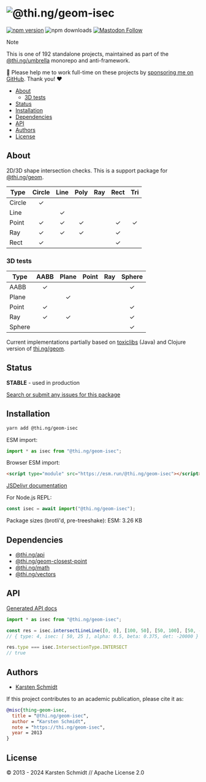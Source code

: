 <!-- This file is generated - DO NOT EDIT! -->
<!-- Please see: https://github.com/thi-ng/umbrella/blob/develop/CONTRIBUTING.md#changes-to-readme-files -->
# ![@thi.ng/geom-isec](https://media.thi.ng/umbrella/banners-20230807/thing-geom-isec.svg?3aa44d2b)

[![npm version](https://img.shields.io/npm/v/@thi.ng/geom-isec.svg)](https://www.npmjs.com/package/@thi.ng/geom-isec)
![npm downloads](https://img.shields.io/npm/dm/@thi.ng/geom-isec.svg)
[![Mastodon Follow](https://img.shields.io/mastodon/follow/109331703950160316?domain=https%3A%2F%2Fmastodon.thi.ng&style=social)](https://mastodon.thi.ng/@toxi)

> [!NOTE]
> This is one of 192 standalone projects, maintained as part
> of the [@thi.ng/umbrella](https://github.com/thi-ng/umbrella/) monorepo
> and anti-framework.
>
> 🚀 Please help me to work full-time on these projects by [sponsoring me on
> GitHub](https://github.com/sponsors/postspectacular). Thank you! ❤️

- [About](#about)
  - [3D tests](#3d-tests)
- [Status](#status)
- [Installation](#installation)
- [Dependencies](#dependencies)
- [API](#api)
- [Authors](#authors)
- [License](#license)

## About

2D/3D shape intersection checks. This is a support package for [@thi.ng/geom](https://github.com/thi-ng/umbrella/tree/develop/packages/geom).

| Type   | Circle | Line | Poly | Ray | Rect | Tri |
|--------|:------:|:----:|:----:|:---:|:----:|:---:|
| Circle |   ✓    |      |      |     |      |     |
| Line   |        |  ✓   |      |     |      |     |
| Point  |   ✓    |  ✓   |  ✓   |     |  ✓   |  ✓  |
| Ray    |   ✓    |  ✓   |  ✓   |     |  ✓   |     |
| Rect   |   ✓    |      |      |     |  ✓   |     |

### 3D tests

| Type   | AABB | Plane | Point | Ray | Sphere |
|--------|:----:|:-----:|:-----:|:---:|:------:|
| AABB   |  ✓   |       |       |     |   ✓    |
| Plane  |      |   ✓   |       |     |        |
| Point  |  ✓   |       |       |     |   ✓    |
| Ray    |  ✓   |   ✓   |       |     |   ✓    |
| Sphere |      |       |       |     |   ✓    |

Current implementations partially based on
[toxiclibs](http://toxiclibs.org) (Java) and Clojure version of
[thi.ng/geom](http://thi.ng/geom).

## Status

**STABLE** - used in production

[Search or submit any issues for this package](https://github.com/thi-ng/umbrella/issues?q=%5Bgeom-isec%5D+in%3Atitle)

## Installation

```bash
yarn add @thi.ng/geom-isec
```

ESM import:

```ts
import * as isec from "@thi.ng/geom-isec";
```

Browser ESM import:

```html
<script type="module" src="https://esm.run/@thi.ng/geom-isec"></script>
```

[JSDelivr documentation](https://www.jsdelivr.com/)

For Node.js REPL:

```js
const isec = await import("@thi.ng/geom-isec");
```

Package sizes (brotli'd, pre-treeshake): ESM: 3.26 KB

## Dependencies

- [@thi.ng/api](https://github.com/thi-ng/umbrella/tree/develop/packages/api)
- [@thi.ng/geom-closest-point](https://github.com/thi-ng/umbrella/tree/develop/packages/geom-closest-point)
- [@thi.ng/math](https://github.com/thi-ng/umbrella/tree/develop/packages/math)
- [@thi.ng/vectors](https://github.com/thi-ng/umbrella/tree/develop/packages/vectors)

## API

[Generated API docs](https://docs.thi.ng/umbrella/geom-isec/)

```ts
import * as isec from "@thi.ng/geom-isec";

const res = isec.intersectLineLine([0, 0], [100, 50], [50, 100], [50, -100]);
// { type: 4, isec: [ 50, 25 ], alpha: 0.5, beta: 0.375, det: -20000 }

res.type === isec.IntersectionType.INTERSECT
// true
```

## Authors

- [Karsten Schmidt](https://thi.ng)

If this project contributes to an academic publication, please cite it as:

```bibtex
@misc{thing-geom-isec,
  title = "@thi.ng/geom-isec",
  author = "Karsten Schmidt",
  note = "https://thi.ng/geom-isec",
  year = 2013
}
```

## License

&copy; 2013 - 2024 Karsten Schmidt // Apache License 2.0
